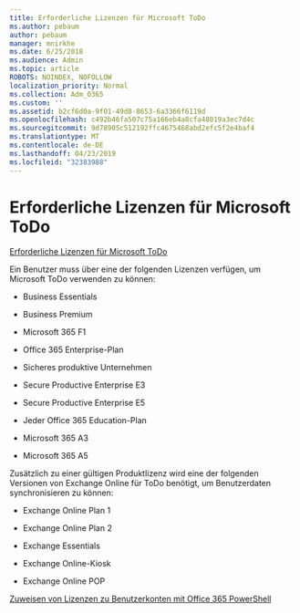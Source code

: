 ```yaml
---
title: Erforderliche Lizenzen für Microsoft ToDo
ms.author: pebaum
author: pebaum
manager: mnirkhe
ms.date: 6/25/2018
ms.audience: Admin
ms.topic: article
ROBOTS: NOINDEX, NOFOLLOW
localization_priority: Normal
ms.collection: Adm_O365
ms.custom: ''
ms.assetid: b2cf6d0a-9f01-49d8-8653-6a3366f6119d
ms.openlocfilehash: c492b46fa507c75a166eb4a8cfa48019a3ec7d4c
ms.sourcegitcommit: 9d78905c512192ffc4675468abd2efc5f2e4baf4
ms.translationtype: MT
ms.contentlocale: de-DE
ms.lasthandoff: 04/23/2019
ms.locfileid: "32383988"
---
```

# <a name="required-licenses-for-microsoft-todo"></a>Erforderliche Lizenzen für Microsoft ToDo

[Erforderliche Lizenzen für Microsoft ToDo](https://support.office.com/article/381e9d1b-c500-49b5-973e-890fd86528d7.aspx)
  
Ein Benutzer muss über eine der folgenden Lizenzen verfügen, um Microsoft ToDo verwenden zu können:
  
- Business Essentials
    
- Business Premium
    
- Microsoft 365 F1
    
- Office 365 Enterprise-Plan
    
- Sicheres produktive Unternehmen
    
- Secure Productive Enterprise E3
    
- Secure Productive Enterprise E5
    
- Jeder Office 365 Education-Plan
    
- Microsoft 365 A3
    
- Microsoft 365 A5
    
Zusätzlich zu einer gültigen Produktlizenz wird eine der folgenden Versionen von Exchange Online für ToDo benötigt, um Benutzerdaten synchronisieren zu können: 
  
- Exchange Online Plan 1
    
- Exchange Online Plan 2
    
- Exchange Essentials
    
- Exchange Online-Kiosk
    
- Exchange Online POP
    
[Zuweisen von Lizenzen zu Benutzerkonten mit Office 365 PowerShell](https://docs.microsoft.com/office365/enterprise/powershell/assign-licenses-to-user-accounts-with-office-365-powershell )
  

